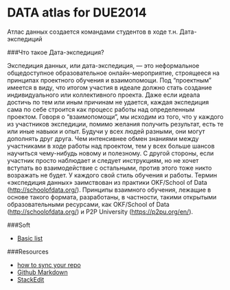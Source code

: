 DATA atlas for DUE2014
==================
Атлас данных создается командами студентов в ходе т.н. Дата-экспедиций

###Что такое Дата-экспедиция?

Экспедиция данных, или дата-экспедиция, — это неформальное общедоступное образовательное онлайн-мероприятие, строящееся на принципах проектного обучения и взаимопомощи. Под “проектным” имеется в виду, что итогом участия в идеале должно стать создание индивидуального или коллективного проекта. Даже если идеала достичь по тем или иным причинам не удается, каждая экспедиция сама по себе строится как процесс работы над определенным проектом. Говоря о “взаимопомощи”, мы исходим из того, что у каждого из участников экспедиции, помимо желания получить результат, есть те или иные навыки и опыт. Будучи у всех людей разными, они могут дополнять друг друга. Чем интенсивнее обмен знаниями между участниками в ходе работы над проектом, тем у всех больше шансов научиться чему-нибудь новому и полезному. С другой стороны, если участник просто наблюдает и следует инструкциям, но не хочет вступать во взаимодействие с остальными, против этого тоже никто возражать не будет. У каждого свой стиль обучения и работы. Термин «экспедиция данных» заимствован из практики OKF/School of Data (http://schoolofdata.org/). Принципы взаимного обучения, лежащие в основе такого формата, разработаны, в частности, такими открытыми образовательными ресурсами, как OKF/School of Data (http://schoolofdata.org/) и P2P University (https://p2pu.org/en/).


###Soft
- [Basic list](https://github.com/Casyfill/Data_atlas_DUE2014/blob/master/Resources.md)

###Resources
- [how to sync your repo](http://www.youtube.com/watch?v=bTaFAqJ6bjE)
- [Github Markdown](https://help.github.com/articles/github-flavored-markdown/)
- [StackEdit](https://stackedit.io/)
